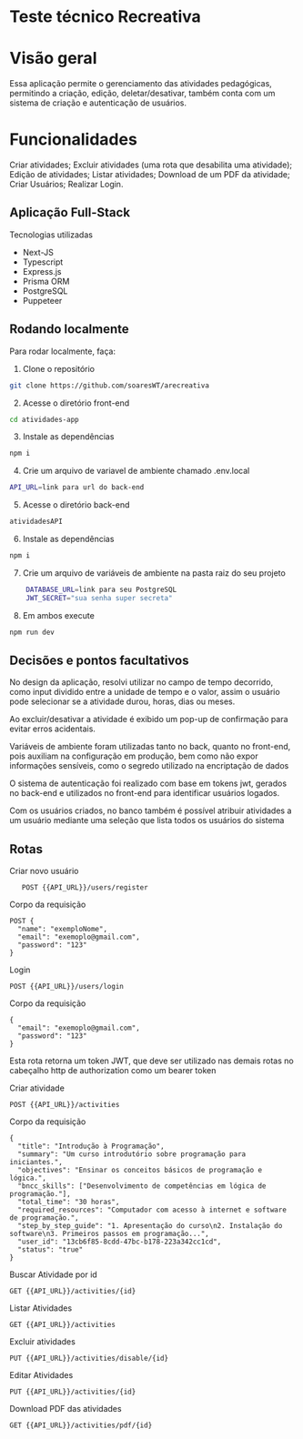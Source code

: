 # Teste técnico Recreativa

# Visão geral

Essa aplicação permite o gerenciamento das atividades pedagógicas, permitindo a criação, edição, deletar/desativar, também conta com um sistema de criação e autenticação de usuários.

# Funcionalidades

Criar atividades;
Excluir atividades (uma rota que desabilita uma atividade);
Edição de atividades;
Listar atividades;
Download de um PDF da atividade;
Criar Usuários;
Realizar Login.

## Aplicação Full-Stack

Tecnologias utilizadas

- Next-JS
- Typescript
- Express.js
- Prisma ORM
- PostgreSQL
- Puppeteer

## Rodando localmente

Para rodar localmente, faça:

1. Clone o repositório

```bash
git clone https://github.com/soaresWT/arecreativa
```

2. Acesse o diretório front-end

```bash
cd atividades-app
```

3. Instale as dependências

```bash
npm i
```

4. Crie um arquivo de variavel de ambiente chamado .env.local

```bash
API_URL=link para url do back-end
```

5. Acesse o diretório back-end

```bash
atividadesAPI
```

6. Instale as dependências

```bash
npm i
```

7. Crie um arquivo de variáveis de ambiente na pasta raiz do seu projeto

```bash
    DATABASE_URL=link para seu PostgreSQL
    JWT_SECRET="sua senha super secreta"
```

8. Em ambos execute

```bash
npm run dev
```

## Decisões e pontos facultativos

No design da aplicação, resolvi utilizar no campo de tempo decorrido, como input dividido entre a unidade de tempo e o valor, assim o usuário pode selecionar se a atividade durou, horas, dias ou meses.

Ao excluir/desativar a atividade é exibido um pop-up de confirmação para evitar erros acidentais.

Variáveis de ambiente foram utilizadas tanto no back, quanto no front-end, pois auxiliam na configuração em produção, bem como não expor informações sensíveis, como o segredo utilizado na encriptação de dados

O sistema de autenticação foi realizado com base em tokens jwt, gerados no back-end e utilizados no front-end para identificar usuários logados.

Com os usuários criados, no banco também é possível atribuir atividades a um usuário mediante uma seleção que lista todos os usuários do sistema

## Rotas

Criar novo usuário

       POST {{API_URL}}/users/register

Corpo da requisição

    POST {
      "name": "exemploNome",
      "email": "exemoplo@gmail.com",
      "password": "123"
    }

Login

    POST {{API_URL}}/users/login

Corpo da requisição

    {
      "email": "exemoplo@gmail.com",
      "password": "123"
    }

Esta rota retorna um token JWT, que deve ser utilizado nas demais rotas no cabeçalho http de authorization como um bearer token

Criar atividade

    POST {{API_URL}}/activities

Corpo da requisição

    {
      "title": "Introdução à Programação",
      "summary": "Um curso introdutório sobre programação para iniciantes.",
      "objectives": "Ensinar os conceitos básicos de programação e lógica.",
      "bncc_skills": ["Desenvolvimento de competências em lógica de programação."],
      "total_time": "30 horas",
      "required_resources": "Computador com acesso à internet e software de programação.",
      "step_by_step_guide": "1. Apresentação do curso\n2. Instalação do software\n3. Primeiros passos em programação...",
      "user_id": "13cb6f85-8cdd-47bc-b178-223a342cc1cd",
      "status": "true"
    }

Buscar Atividade por id

    GET {{API_URL}}/activities/{id}

Listar Atividades

    GET {{API_URL}}/activities

Excluir atividades

    PUT {{API_URL}}/activities/disable/{id}

Editar Atividades

    PUT {{API_URL}}/activities/{id}

Download PDF das atividades

    GET {{API_URL}}/activities/pdf/{id}
